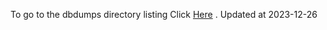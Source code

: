 To go to the dbdumps directory listing Click [Here](https://ipfs.io/ipfs/bafkreiakz7r6za6elecbzct34uwq3s5apejwh6bubwa6n6cknksuptwnzm) . Updated at 2023-12-26